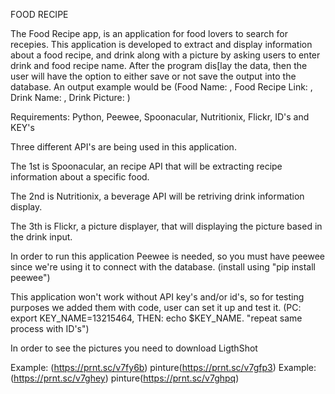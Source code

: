 FOOD RECIPE

The Food Recipe app, is an application for food lovers to search for recepies. This application is developed to extract and display information about a food recipe, and drink along with a picture by asking users to enter drink and food recipe name. After the program dis[lay the data, then the user will have the option to either save or not save the output into the database. An output example would be (Food Name: , Food Recipe Link: , Drink Name: , Drink Picture:  )


Requirements: Python, Peewee, Spoonacular, Nutritionix, Flickr, ID's and KEY's


Three different API's are being used in this application.

The 1st is Spoonacular, an recipe API that will be extracting recipe information about a specific food.

The 2nd is Nutritionix, a beverage API will be retriving drink information display.

The 3th is Flickr, a picture displayer, that will displaying the picture based in the drink input.

In order to run this application Peewee is needed, so you must have peewee since we're using it to connect with the database. (install using "pip install peewee")

This application won't work without API key's and/or id's, so for testing purposes we added them with code, user can set it up and test it. (PC: export KEY_NAME=13215464, THEN: echo $KEY_NAME. "repeat same process with ID's")

In order to see the pictures you need to download LigthShot

Example: (https://prnt.sc/v7fy6b) pinture(https://prnt.sc/v7gfp3)
Example: (https://prnt.sc/v7ghey) pinture(https://prnt.sc/v7ghpq)